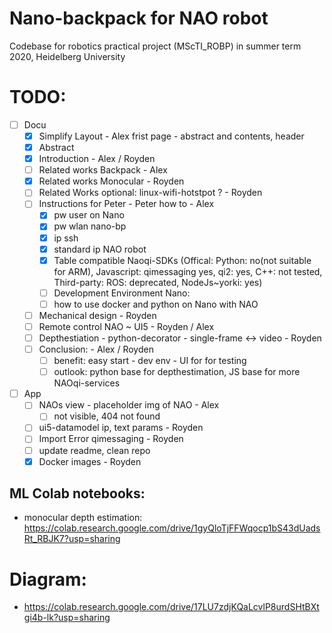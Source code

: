 # Nano-backpack for NAO robot
Codebase for robotics practical project (MScTI_ROBP) in summer term 2020, Heidelberg University

# TODO:
- [ ] Docu
   - [x] Simplify Layout - Alex frist page - abstract and contents, header
    - [x] Abstract
    - [X] Introduction - Alex / Royden
    - [ ] Related works Backpack - Alex
    - [X] Related works Monocular - Royden 
    - [ ] Related Works optional: linux-wifi-hotstpot ? - Royden
    - [ ] Instructions for Peter - Peter how to - Alex
        - [x] pw user on Nano
        - [x] pw wlan nano-bp
        - [x] ip ssh
        - [x] standard ip NAO robot
        - [x] Table compatible Naoqi-SDKs (Offical: Python: no(not suitable for ARM), Javascript: qimessaging yes, qi2: yes, C++: not tested, Third-party: ROS: deprecated,   NodeJs~yorki: yes)
        - [ ] Development Environment Nano:
        - [ ] how to use docker and python on Nano with NAO
   - [ ] Mechanical design - Royden
   - [ ] Remote control NAO ~ UI5 - Royden / Alex
   - [ ] Depthestiation - python-decorator - single-frame <-> video - Royden
   - [ ] Conclusion: - Alex / Royden
      - [ ] benefit: easy start - dev env - UI for for testing
      - [ ] outlook: python base for depthestimation, JS base for more NAOqi-services
- [ ] App
   - [ ] NAOs view - placeholder img of NAO - Alex
      - [ ] not visible, 404 not found
   - [ ] ui5-datamodel ip, text params - Royden
   - [ ] Import Error qimessaging - Royden
   - [ ] update readme, clean repo 
   - [X] Docker images - Royden
 
## ML Colab notebooks:
* monocular depth estimation: https://colab.research.google.com/drive/1gyQloTjFFWqocp1bS43dUadsRt_RBJK7?usp=sharing

# Diagram: 
- https://colab.research.google.com/drive/17LU7zdjKQaLcvlP8urdSHtBXtgi4b-lk?usp=sharing 
